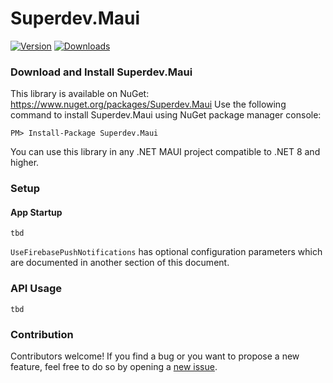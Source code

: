 # Superdev.Maui
[![Version](https://img.shields.io/nuget/v/Superdev.Maui.svg)](https://www.nuget.org/packages/Superdev.Maui)  [![Downloads](https://img.shields.io/nuget/dt/Superdev.Maui.svg)](https://www.nuget.org/packages/Superdev.Maui)


### Download and Install Superdev.Maui
This library is available on NuGet: https://www.nuget.org/packages/Superdev.Maui
Use the following command to install Superdev.Maui using NuGet package manager console:

    PM> Install-Package Superdev.Maui

You can use this library in any .NET MAUI project compatible to .NET 8 and higher.

### Setup
#### App Startup
`tbd`

`UseFirebasePushNotifications` has optional configuration parameters which are documented in another section of this document.

### API Usage
`tbd`

### Contribution
Contributors welcome! If you find a bug or you want to propose a new feature, feel free to do so by opening a [new issue](https://github.com/superdevgmbh/Superdev.Maui/issues).